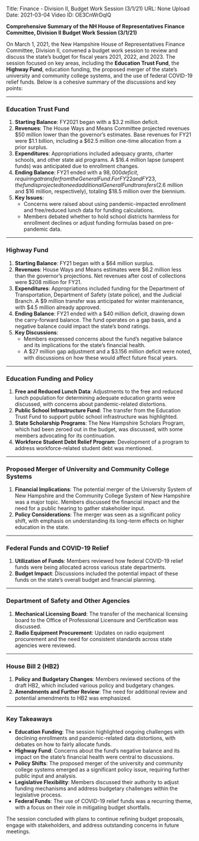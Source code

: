 Title: Finance - Division II, Budget Work Session (3/1/21)
URL: None
Upload Date: 2021-03-04
Video ID: OE3CnWrDqlQ

**Comprehensive Summary of the NH House of Representatives Finance Committee, Division II Budget Work Session (3/1/21)**

On March 1, 2021, the New Hampshire House of Representatives Finance Committee, Division II, convened a budget work session to review and discuss the state’s budget for fiscal years 2021, 2022, and 2023. The session focused on key areas, including the **Education Trust Fund**, the **Highway Fund**, education funding, the proposed merger of the state’s university and community college systems, and the use of federal COVID-19 relief funds. Below is a cohesive summary of the discussions and key points:

---

### **Education Trust Fund**
1. **Starting Balance**: FY2021 began with a $3.2 million deficit.
2. **Revenues**: The House Ways and Means Committee projected revenues $50 million lower than the governor’s estimates. Base revenues for FY21 were $1.1 billion, including a $62.5 million one-time allocation from a prior surplus.
3. **Expenditures**: Appropriations included adequacy grants, charter schools, and other state aid programs. A $16.4 million lapse (unspent funds) was anticipated due to enrollment changes.
4. **Ending Balance**: FY21 ended with a $98,000 deficit, requiring a transfer from the General Fund. For FY22 and FY23, the fund is projected to need additional General Fund transfers ($2.6 million and $16 million, respectively), totaling $18.5 million over the biennium.
5. **Key Issues**:
   - Concerns were raised about using pandemic-impacted enrollment and free/reduced lunch data for funding calculations.
   - Members debated whether to hold school districts harmless for enrollment declines or adjust funding formulas based on pre-pandemic data.

---

### **Highway Fund**
1. **Starting Balance**: FY21 began with a $64 million surplus.
2. **Revenues**: House Ways and Means estimates were $6.2 million less than the governor’s projections. Net revenues after cost of collections were $208 million for FY21.
3. **Expenditures**: Appropriations included funding for the Department of Transportation, Department of Safety (state police), and the Judicial Branch. A $9 million transfer was anticipated for winter maintenance, with $4.5 million already approved.
4. **Ending Balance**: FY21 ended with a $40 million deficit, drawing down the carry-forward balance. The fund operates on a gap basis, and a negative balance could impact the state’s bond ratings.
5. **Key Discussions**:
   - Members expressed concerns about the fund’s negative balance and its implications for the state’s financial health.
   - A $27 million gap adjustment and a $3.156 million deficit were noted, with discussions on how these would affect future fiscal years.

---

### **Education Funding and Policy**
1. **Free and Reduced Lunch Data**: Adjustments to the free and reduced lunch population for determining adequate education grants were discussed, with concerns about pandemic-related distortions.
2. **Public School Infrastructure Fund**: The transfer from the Education Trust Fund to support public school infrastructure was highlighted.
3. **State Scholarship Programs**: The New Hampshire Scholars Program, which had been zeroed out in the budget, was discussed, with some members advocating for its continuation.
4. **Workforce Student Debt Relief Program**: Development of a program to address workforce-related student debt was mentioned.

---

### **Proposed Merger of University and Community College Systems**
1. **Financial Implications**: The potential merger of the University System of New Hampshire and the Community College System of New Hampshire was a major topic. Members discussed the financial impact and the need for a public hearing to gather stakeholder input.
2. **Policy Considerations**: The merger was seen as a significant policy shift, with emphasis on understanding its long-term effects on higher education in the state.

---

### **Federal Funds and COVID-19 Relief**
1. **Utilization of Funds**: Members reviewed how federal COVID-19 relief funds were being allocated across various state departments.
2. **Budget Impact**: Discussions included the potential impact of these funds on the state’s overall budget and financial planning.

---

### **Department of Safety and Other Agencies**
1. **Mechanical Licensing Board**: The transfer of the mechanical licensing board to the Office of Professional Licensure and Certification was discussed.
2. **Radio Equipment Procurement**: Updates on radio equipment procurement and the need for consistent standards across state agencies were reviewed.

---

### **House Bill 2 (HB2)**
1. **Policy and Budgetary Changes**: Members reviewed sections of the draft HB2, which included various policy and budgetary changes.
2. **Amendments and Further Review**: The need for additional review and potential amendments to HB2 was emphasized.

---

### **Key Takeaways**
- **Education Funding**: The session highlighted ongoing challenges with declining enrollments and pandemic-related data distortions, with debates on how to fairly allocate funds.
- **Highway Fund**: Concerns about the fund’s negative balance and its impact on the state’s financial health were central to discussions.
- **Policy Shifts**: The proposed merger of the university and community college systems emerged as a significant policy issue, requiring further public input and analysis.
- **Legislative Flexibility**: Members discussed their authority to adjust funding mechanisms and address budgetary challenges within the legislative process.
- **Federal Funds**: The use of COVID-19 relief funds was a recurring theme, with a focus on their role in mitigating budget shortfalls.

The session concluded with plans to continue refining budget proposals, engage with stakeholders, and address outstanding concerns in future meetings.